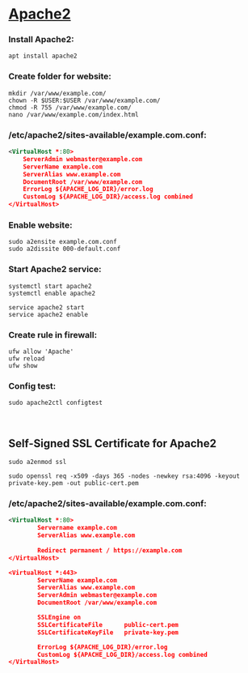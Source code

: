 # [Apache2](https://httpd.apache.org/ "https://httpd.apache.org/")

### Install Apache2:

```shell
apt install apache2
```

### Create folder for website:

```shell
mkdir /var/www/example.com/
chown -R $USER:$USER /var/www/example.com/
chmod -R 755 /var/www/example.com/
nano /var/www/example.com/index.html
```

### /etc/apache2/sites-available/example.com.conf:

```xml
<VirtualHost *:80>
    ServerAdmin webmaster@example.com
    ServerName example.com
    ServerAlias www.example.com
    DocumentRoot /var/www/example.com
    ErrorLog ${APACHE_LOG_DIR}/error.log
    CustomLog ${APACHE_LOG_DIR}/access.log combined
</VirtualHost>
```

### Enable website:

```shell
sudo a2ensite example.com.conf
sudo a2dissite 000-default.conf
```

### Start Apache2 service:

```shell
systemctl start apache2
systemctl enable apache2
```

```shell
service apache2 start
service apache2 enable
```

### Create rule in firewall:

```shell
ufw allow 'Apache'
ufw reload
ufw show
```

### Config test:

```shell
sudo apache2ctl configtest
```

<br>

## Self-Signed SSL Certificate for Apache2

```shell
sudo a2enmod ssl
```

```shell
sudo openssl req -x509 -days 365 -nodes -newkey rsa:4096 -keyout private-key.pem -out public-cert.pem
```

### /etc/apache2/sites-available/example.com.conf:

```xml
<VirtualHost *:80>
        Servername example.com
        ServerAlias www.example.com
        
        Redirect permanent / https://example.com
</VirtualHost>

<VirtualHost *:443>
        ServerName example.com
        ServerAlias www.example.com
        ServerAdmin webmaster@example.com
        DocumentRoot /var/www/example.com

        SSLEngine on
        SSLCertificateFile      public-cert.pem
        SSLCertificateKeyFile   private-key.pem

        ErrorLog ${APACHE_LOG_DIR}/error.log
        CustomLog ${APACHE_LOG_DIR}/access.log combined
</VirtualHost>
```